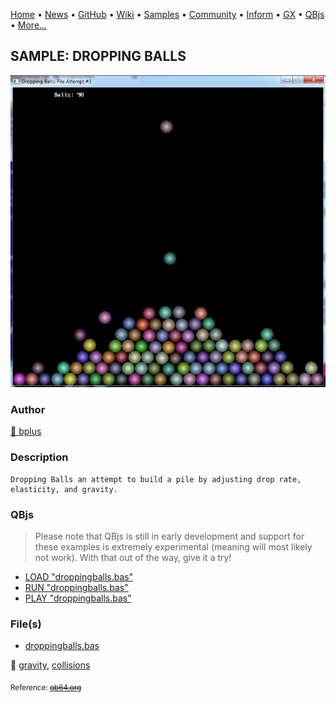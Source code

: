 [Home](https://qb64.com) • [News](../../news.md) • [GitHub](https://github.com/QB64Official/qb64) • [Wiki](https://github.com/QB64Official/qb64/wiki) • [Samples](../../samples.md) • [Community](../../community.md) • [Inform](../../inform.md) • [GX](../../gx.md) • [QBjs](../../qbjs.md) • [More...](../../more.md)

## SAMPLE: DROPPING BALLS

![droppingballs.jpg](img/droppingballs.jpg)

### Author

[🐝 bplus](../bplus.md) 

### Description

```text
Dropping Balls an attempt to build a pile by adjusting drop rate, elasticity, and gravity.
```

### QBjs

> Please note that QBjs is still in early development and support for these examples is extremely experimental (meaning will most likely not work). With that out of the way, give it a try!

* [LOAD "droppingballs.bas"](https://v6p9d9t4.ssl.hwcdn.net/html/5963335/index.html?src=https://qb64.com/samples/dropping-balls/src/droppingballs.bas)
* [RUN "droppingballs.bas"](https://v6p9d9t4.ssl.hwcdn.net/html/5963335/index.html?mode=auto&src=https://qb64.com/samples/dropping-balls/src/droppingballs.bas)
* [PLAY "droppingballs.bas"](https://v6p9d9t4.ssl.hwcdn.net/html/5963335/index.html?mode=play&src=https://qb64.com/samples/dropping-balls/src/droppingballs.bas)

### File(s)

* [droppingballs.bas](src/droppingballs.bas)

🔗 [gravity](../gravity.md), [collisions](../collisions.md)


<sub>Reference: [~~qb64.org~~](https://www.qb64.org/forum/index.php?topic=194.0) </sub>
